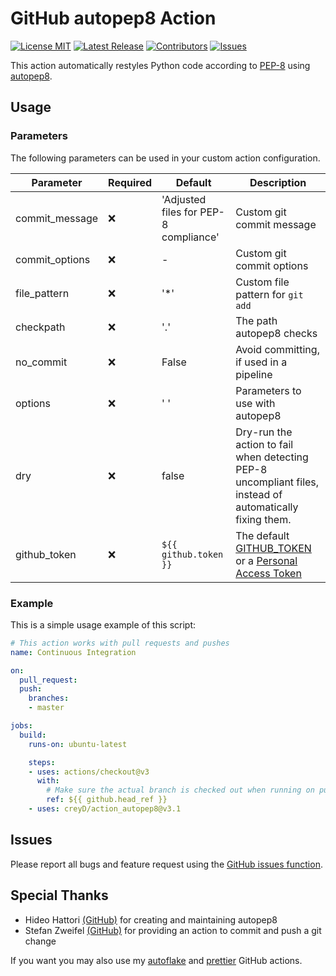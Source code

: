 # GitHub autopep8 Action

[![License MIT](https://img.shields.io/github/license/creyD/autopep8_action)](https://github.com/creyD/autopep8_action/blob/master/LICENSE)
[![Latest Release](https://img.shields.io/github/v/release/creyD/autopep8_action)](https://github.com/creyD/autopep8_action/releases)
[![Contributors](https://img.shields.io/github/contributors-anon/creyD/autopep8_action)](https://github.com/creyD/autopep8_action/graphs/contributors)
[![Issues](https://img.shields.io/github/issues/creyD/autopep8_action)](https://github.com/creyD/autopep8_action/issues)

This action automatically restyles Python code according to [PEP-8](https://www.python.org/dev/peps/pep-0008/) using  [autopep8](https://github.com/hhatto/autopep8).

## Usage
### Parameters

The following parameters can be used in your custom action configuration.

| Parameter | Required | Default | Description |
| - | - | - | - |
| commit_message | :x: | 'Adjusted files for PEP-8 compliance' | Custom git commit message |
| commit_options | :x: | - | Custom git commit options |
| file_pattern | :x: | '&ast;' | Custom file pattern for `git add` |
| checkpath | :x: | '.' | The path autopep8 checks |
| no_commit | :x: | False | Avoid committing, if used in a pipeline |
| options | :x: | ' ' | Parameters to use with autopep8 |
| dry | :x: | false | Dry-run the action to fail when detecting PEP-8 uncompliant files, instead of automatically fixing them. |
| github_token | :x: | `${{ github.token }}` | The default [GITHUB_TOKEN](https://docs.github.com/en/actions/reference/authentication-in-a-workflow#about-the-github_token-secret) or a [Personal Access Token](https://docs.github.com/en/github/authenticating-to-github/keeping-your-account-and-data-secure/creating-a-personal-access-token)

### Example

This is a simple usage example of this script:

```yaml
# This action works with pull requests and pushes
name: Continuous Integration

on:
  pull_request:
  push:
    branches:
    - master

jobs:
  build:
    runs-on: ubuntu-latest

    steps:
    - uses: actions/checkout@v3
      with:
        # Make sure the actual branch is checked out when running on pull requests
        ref: ${{ github.head_ref }}
    - uses: creyD/action_autopep8@v3.1
```

## Issues

Please report all bugs and feature request using the [GitHub issues function](https://github.com/creyD/autopep8_action/issues/new).

## Special Thanks

- Hideo Hattori [(GitHub)](https://github.com/hhatto) for creating and maintaining autopep8
- Stefan Zweifel [(GitHub)](https://github.com/stefanzweifel) for providing an action to commit and push a git change


If you want you may also use my [autoflake](https://github.com/creyD/autoflake_action) and [prettier](https://github.com/creyD/prettier_action) GitHub actions.
